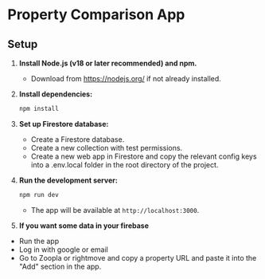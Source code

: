 # Property Comparison App

## Setup

1. **Install Node.js (v18 or later recommended) and npm.**
   - Download from https://nodejs.org/ if not already installed.

2. **Install dependencies:**
   ```bash
   npm install
   ```

3. **Set up Firestore database:**
   - Create a Firestore database.
   - Create a new collection with test permissions.
   - Create a new web app in Firestore and copy the relevant config keys into a .env.local folder in the root directory of the project.

4. **Run the development server:**
   ```bash
   npm run dev
   ```
   - The app will be available at `http://localhost:3000`.

5. **If you want some data in your firebase**
- Run the app
- Log in with google or email
- Go to Zoopla or rightmove and copy a property URL and paste it into the "Add" section in the app.